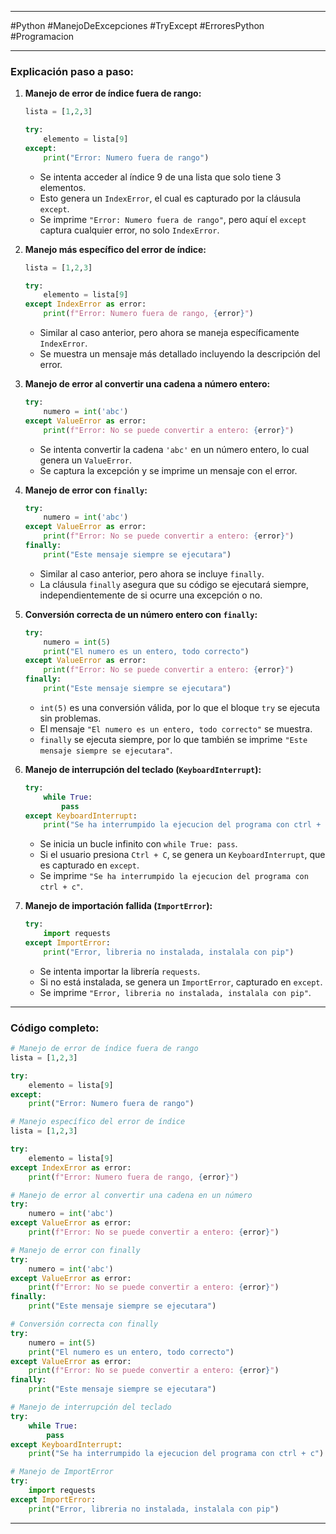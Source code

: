 
---

#Python #ManejoDeExcepciones #TryExcept #ErroresPython #Programacion

---
### Explicación paso a paso:

1. **Manejo de error de índice fuera de rango:**
    
    ```python
    lista = [1,2,3]
    
    try:
        elemento = lista[9]
    except:
        print("Error: Numero fuera de rango")
    ```
    
    - Se intenta acceder al índice 9 de una lista que solo tiene 3 elementos.
    - Esto genera un `IndexError`, el cual es capturado por la cláusula `except`.
    - Se imprime `"Error: Numero fuera de rango"`, pero aquí el `except` captura cualquier error, no solo `IndexError`.
2. **Manejo más específico del error de índice:**
    
    ```python
    lista = [1,2,3]
    
    try:
        elemento = lista[9]
    except IndexError as error:
        print(f"Error: Numero fuera de rango, {error}")
    ```
    
    - Similar al caso anterior, pero ahora se maneja específicamente `IndexError`.
    - Se muestra un mensaje más detallado incluyendo la descripción del error.
3. **Manejo de error al convertir una cadena a número entero:**
    
    ```python
    try:
        numero = int('abc')
    except ValueError as error:
        print(f"Error: No se puede convertir a entero: {error}")
    ```
    
    - Se intenta convertir la cadena `'abc'` en un número entero, lo cual genera un `ValueError`.
    - Se captura la excepción y se imprime un mensaje con el error.
4. **Manejo de error con `finally`:**
    
    ```python
    try:
        numero = int('abc')
    except ValueError as error:
        print(f"Error: No se puede convertir a entero: {error}")
    finally:
        print("Este mensaje siempre se ejecutara")
    ```
    
    - Similar al caso anterior, pero ahora se incluye `finally`.
    - La cláusula `finally` asegura que su código se ejecutará siempre, independientemente de si ocurre una excepción o no.
5. **Conversión correcta de un número entero con `finally`:**
    
    ```python
    try:
        numero = int(5)
        print("El numero es un entero, todo correcto")
    except ValueError as error:
        print(f"Error: No se puede convertir a entero: {error}")
    finally:
        print("Este mensaje siempre se ejecutara")
    ```
    
    - `int(5)` es una conversión válida, por lo que el bloque `try` se ejecuta sin problemas.
    - El mensaje `"El numero es un entero, todo correcto"` se muestra.
    - `finally` se ejecuta siempre, por lo que también se imprime `"Este mensaje siempre se ejecutara"`.
6. **Manejo de interrupción del teclado (`KeyboardInterrupt`):**
    
    ```python
    try:
        while True:
            pass
    except KeyboardInterrupt:
        print("Se ha interrumpido la ejecucion del programa con ctrl + c")
    ```
    
    - Se inicia un bucle infinito con `while True: pass`.
    - Si el usuario presiona `Ctrl + C`, se genera un `KeyboardInterrupt`, que es capturado en `except`.
    - Se imprime `"Se ha interrumpido la ejecucion del programa con ctrl + c"`.
7. **Manejo de importación fallida (`ImportError`):**
    
    ```python
    try:
        import requests
    except ImportError:
        print("Error, libreria no instalada, instalala con pip")
    ```
    
    - Se intenta importar la librería `requests`.
    - Si no está instalada, se genera un `ImportError`, capturado en `except`.
    - Se imprime `"Error, libreria no instalada, instalala con pip"`.

---

### Código completo:

```python
# Manejo de error de índice fuera de rango
lista = [1,2,3]

try:
    elemento = lista[9]
except:
    print("Error: Numero fuera de rango")

# Manejo específico del error de índice
lista = [1,2,3]

try:
    elemento = lista[9]
except IndexError as error:
    print(f"Error: Numero fuera de rango, {error}")

# Manejo de error al convertir una cadena en un número
try:
    numero = int('abc')
except ValueError as error:
    print(f"Error: No se puede convertir a entero: {error}")

# Manejo de error con finally
try:
    numero = int('abc')
except ValueError as error:
    print(f"Error: No se puede convertir a entero: {error}")
finally:
    print("Este mensaje siempre se ejecutara")

# Conversión correcta con finally
try:
    numero = int(5)
    print("El numero es un entero, todo correcto")
except ValueError as error:
    print(f"Error: No se puede convertir a entero: {error}")
finally:
    print("Este mensaje siempre se ejecutara")

# Manejo de interrupción del teclado
try:
    while True:
        pass
except KeyboardInterrupt:
    print("Se ha interrumpido la ejecucion del programa con ctrl + c")

# Manejo de ImportError
try:
    import requests
except ImportError:
    print("Error, libreria no instalada, instalala con pip")
```

---
